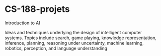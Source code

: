 # CS-188-projets
Introduction to AI

Ideas and techniques underlying the design of intelligent computer systems. Topics include search, game playing, knowledge representation, inference, planning, reasoning under uncertainty, machine learning, robotics, perception, and language understanding

